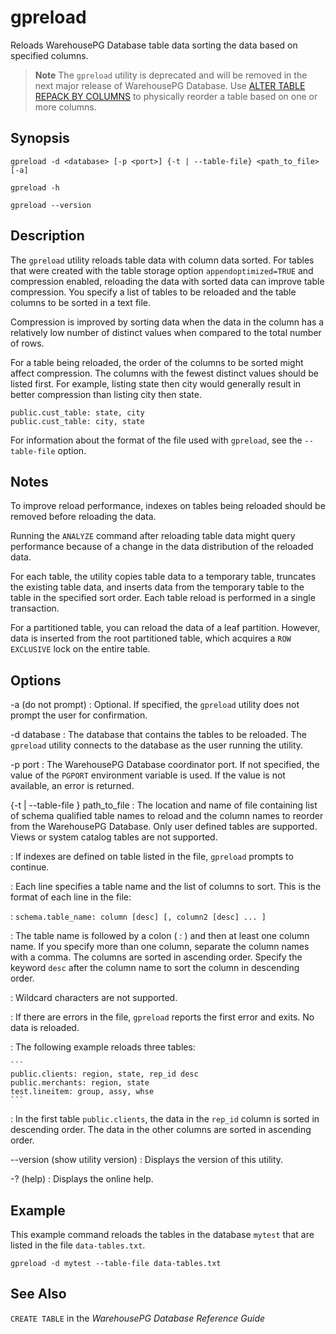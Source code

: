 # gpreload 

Reloads WarehousePG Database table data sorting the data based on specified columns.

> **Note** The `gpreload` utility is deprecated and will be removed in the next major release of WarehousePG Database. Use [ALTER TABLE REPACK BY COLUMNS](../../ref_guide/sql_commands/ALTER_TABLE.html) to physically reorder a table based on one or more columns. 

## <a id="section2"></a>Synopsis 

```
gpreload -d <database> [-p <port>] {-t | --table-file} <path_to_file> [-a]

gpreload -h 

gpreload --version
```

## <a id="section3"></a>Description 

The `gpreload` utility reloads table data with column data sorted. For tables that were created with the table storage option `appendoptimized=TRUE` and compression enabled, reloading the data with sorted data can improve table compression. You specify a list of tables to be reloaded and the table columns to be sorted in a text file.

Compression is improved by sorting data when the data in the column has a relatively low number of distinct values when compared to the total number of rows.

For a table being reloaded, the order of the columns to be sorted might affect compression. The columns with the fewest distinct values should be listed first. For example, listing state then city would generally result in better compression than listing city then state.

```
public.cust_table: state, city
public.cust_table: city, state
```

For information about the format of the file used with `gpreload`, see the `--table-file` option.

## <a id="section4"></a>Notes 

To improve reload performance, indexes on tables being reloaded should be removed before reloading the data.

Running the `ANALYZE` command after reloading table data might query performance because of a change in the data distribution of the reloaded data.

For each table, the utility copies table data to a temporary table, truncates the existing table data, and inserts data from the temporary table to the table in the specified sort order. Each table reload is performed in a single transaction.

For a partitioned table, you can reload the data of a leaf partition. However, data is inserted from the root partitioned table, which acquires a `ROW EXCLUSIVE` lock on the entire table.

## <a id="section5"></a>Options 

-a \(do not prompt\)
:   Optional. If specified, the `gpreload` utility does not prompt the user for confirmation.

-d database
:   The database that contains the tables to be reloaded. The `gpreload` utility connects to the database as the user running the utility.

-p port
:   The WarehousePG Database coordinator port. If not specified, the value of the `PGPORT` environment variable is used. If the value is not available, an error is returned.

\{-t \| --table-file \} path\_to\_file
:   The location and name of file containing list of schema qualified table names to reload and the column names to reorder from the WarehousePG Database. Only user defined tables are supported. Views or system catalog tables are not supported.

:   If indexes are defined on table listed in the file, `gpreload` prompts to continue.

:   Each line specifies a table name and the list of columns to sort. This is the format of each line in the file:

:   `schema.table_name: column [desc] [, column2 [desc] ... ]`

:   The table name is followed by a colon \( : \) and then at least one column name. If you specify more than one column, separate the column names with a comma. The columns are sorted in ascending order. Specify the keyword `desc` after the column name to sort the column in descending order.

:   Wildcard characters are not supported.

:   If there are errors in the file, `gpreload` reports the first error and exits. No data is reloaded.

:   The following example reloads three tables:

    ```
    public.clients: region, state, rep_id desc
    public.merchants: region, state
    test.lineitem: group, assy, whse 
    ```

:   In the first table `public.clients`, the data in the `rep_id` column is sorted in descending order. The data in the other columns are sorted in ascending order.

--version \(show utility version\)
:   Displays the version of this utility.

-? \(help\)
:   Displays the online help.

## <a id="section6"></a>Example 

This example command reloads the tables in the database `mytest` that are listed in the file `data-tables.txt`.

```
gpreload -d mytest --table-file data-tables.txt
```

## <a id="section7"></a>See Also 

`CREATE TABLE` in the *WarehousePG Database Reference Guide*

